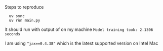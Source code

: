 Steps to reproduce

```
  uv sync
  uv run main.py
```

It should run with output of on my machine
`Model training took: 2.1306 seconds`

I am using `"jax==0.4.38"` which is the latest supported version on Intel Mac
